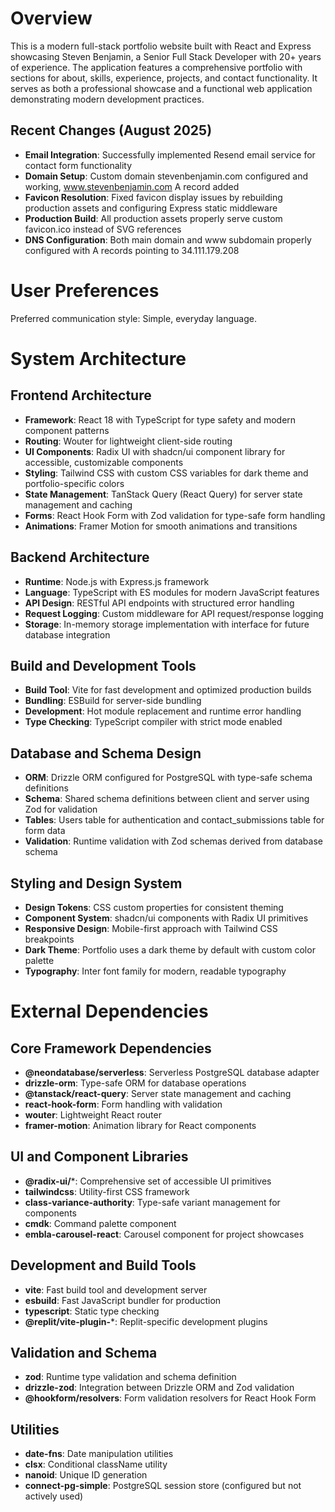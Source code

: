 # Overview

This is a modern full-stack portfolio website built with React and Express showcasing Steven Benjamin, a Senior Full Stack Developer with 20+ years of experience. The application features a comprehensive portfolio with sections for about, skills, experience, projects, and contact functionality. It serves as both a professional showcase and a functional web application demonstrating modern development practices.

## Recent Changes (August 2025)
- **Email Integration**: Successfully implemented Resend email service for contact form functionality
- **Domain Setup**: Custom domain stevenbenjamin.com configured and working, www.stevenbenjamin.com A record added
- **Favicon Resolution**: Fixed favicon display issues by rebuilding production assets and configuring Express static middleware
- **Production Build**: All production assets properly serve custom favicon.ico instead of SVG references
- **DNS Configuration**: Both main domain and www subdomain properly configured with A records pointing to 34.111.179.208

# User Preferences

Preferred communication style: Simple, everyday language.

# System Architecture

## Frontend Architecture
- **Framework**: React 18 with TypeScript for type safety and modern component patterns
- **Routing**: Wouter for lightweight client-side routing
- **UI Components**: Radix UI with shadcn/ui component library for accessible, customizable components
- **Styling**: Tailwind CSS with custom CSS variables for dark theme and portfolio-specific colors
- **State Management**: TanStack Query (React Query) for server state management and caching
- **Forms**: React Hook Form with Zod validation for type-safe form handling
- **Animations**: Framer Motion for smooth animations and transitions

## Backend Architecture
- **Runtime**: Node.js with Express.js framework
- **Language**: TypeScript with ES modules for modern JavaScript features
- **API Design**: RESTful API endpoints with structured error handling
- **Request Logging**: Custom middleware for API request/response logging
- **Storage**: In-memory storage implementation with interface for future database integration

## Build and Development Tools
- **Build Tool**: Vite for fast development and optimized production builds
- **Bundling**: ESBuild for server-side bundling
- **Development**: Hot module replacement and runtime error handling
- **Type Checking**: TypeScript compiler with strict mode enabled

## Database and Schema Design
- **ORM**: Drizzle ORM configured for PostgreSQL with type-safe schema definitions
- **Schema**: Shared schema definitions between client and server using Zod for validation
- **Tables**: Users table for authentication and contact_submissions table for form data
- **Validation**: Runtime validation with Zod schemas derived from database schema

## Styling and Design System
- **Design Tokens**: CSS custom properties for consistent theming
- **Component System**: shadcn/ui components with Radix UI primitives
- **Responsive Design**: Mobile-first approach with Tailwind CSS breakpoints
- **Dark Theme**: Portfolio uses a dark theme by default with custom color palette
- **Typography**: Inter font family for modern, readable typography

# External Dependencies

## Core Framework Dependencies
- **@neondatabase/serverless**: Serverless PostgreSQL database adapter
- **drizzle-orm**: Type-safe ORM for database operations
- **@tanstack/react-query**: Server state management and caching
- **react-hook-form**: Form handling with validation
- **wouter**: Lightweight React router
- **framer-motion**: Animation library for React components

## UI and Component Libraries
- **@radix-ui/***: Comprehensive set of accessible UI primitives
- **tailwindcss**: Utility-first CSS framework
- **class-variance-authority**: Type-safe variant management for components
- **cmdk**: Command palette component
- **embla-carousel-react**: Carousel component for project showcases

## Development and Build Tools
- **vite**: Fast build tool and development server
- **esbuild**: Fast JavaScript bundler for production
- **typescript**: Static type checking
- **@replit/vite-plugin-***: Replit-specific development plugins

## Validation and Schema
- **zod**: Runtime type validation and schema definition
- **drizzle-zod**: Integration between Drizzle ORM and Zod validation
- **@hookform/resolvers**: Form validation resolvers for React Hook Form

## Utilities
- **date-fns**: Date manipulation utilities
- **clsx**: Conditional className utility
- **nanoid**: Unique ID generation
- **connect-pg-simple**: PostgreSQL session store (configured but not actively used)